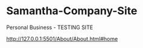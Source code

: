  
# Samantha-Company-Site
Personal Business - TESTING SITE 

http://127.0.0.1:5501/About/About.html#home

